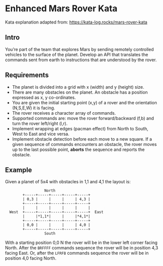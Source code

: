 # Enhanced Mars Rover Kata

Kata explanation adapted from: https://kata-log.rocks/mars-rover-kata

## Intro

You’re part of the team that explores Mars by sending remotely controlled vehicles to the surface of the planet. Develop
an API that translates the commands sent from earth to instructions that are understood by the rover.

## Requirements

- The planet is divided into a grid with x (width) and y (height) size.
- There are many obstacles on the planet. An obstacle has a position expressed as x, y co-ordinates.
- You are given the initial starting point (x,y) of a rover and the orientation (N,S,E,W) it is facing.
- The rover receives a character array of commands.
- Supported commands are: move the rover forward/backward (f,b) and turn the rover left/right (l,r).
- Implement wrapping at edges (pacman effect) from North to South, West to East and vice versa.
- Implement obstacle detection before each move to a new square. If a given sequence of commands encounters an obstacle,
  the rover moves up to the last possible point, **aborts** the sequence and reports the obstacle.

## Example

Given a planet of 5x4 with obstacles in 1,1 and 4,1 the layout is:

```
                  North
        +-----+-----+-----+-----+-----+
        | 0,3 |     |     |     | 4,3 |
        +-----+-----+-----+-----+-----+
        |     |     |     |     |     |
  West  +-----+-----+-----+-----+-----+  East
        |     |*1,1*|     |     |*4,1*|
        +-----+-----+-----+-----+-----+
        | 0,0 |     |     |     | 4,0 |
        +-----+-----+-----+-----+-----+
                  South
```

With a starting position 0,0 N the rover will be in the lower left corner facing North.
After the `BRFFFF` commands sequence the rover will be in position 4,3 facing East.
Or, after the `LFRFB` commands sequence the rover will be in position 4,0 facing North.
